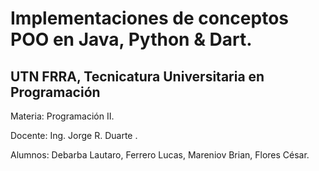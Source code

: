 # Implementaciones de conceptos POO en Java, Python & Dart.

## UTN FRRA, Tecnicatura Universitaria en Programación

Materia: Programación II.


Docente: Ing. Jorge R. Duarte .


Alumnos: Debarba Lautaro, Ferrero Lucas, Mareniov Brian, Flores César.